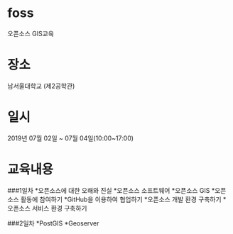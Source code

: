 # foss
오픈소스 GIS교육

# 장소
남서울대학교 (제2공학관)
# 일시
2019년 07월 02일 ~ 07월 04일(10:00~17:00)
# 교육내용

###1일차
*오픈소스에 대한 오해와 진실
*오픈소스 소프트웨어
*오픈소스 GIS
*오픈소스 활동에 참여하기
*GitHub을 이용하여 협업하기
*오픈소스 개발 환경 구축하기
*오픈소스 서비스 환경 구축하기

###2일차
*PostGIS
*Geoserver
